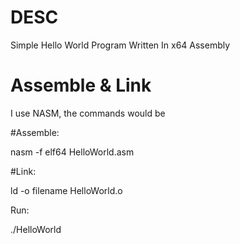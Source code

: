 # DESC

Simple Hello World Program Written In x64 Assembly

# Assemble & Link

I use NASM, the commands would be 

#Assemble:

nasm -f elf64 HelloWorld.asm 

#Link:

ld -o filename HelloWorld.o

Run:

./HelloWorld
